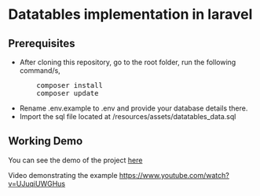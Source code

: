 # Datatables implementation in laravel

## Prerequisites
<ul>
<li>After cloning this repository, go to the root folder, run the following command/s,
<pre>
    composer install
    composer update</pre>
</li>
<li>Rename .env.example to .env and provide your database details there.</li>
<li>Import the sql file located at /resources/assets/datatables_data.sql</li>

</ul>

## Working Demo
You can see the demo of the project <a href="http://justlaravel.com/demos/how-to-implement-datatables-in-laravel">here</a>

Video demonstrating the example https://www.youtube.com/watch?v=UJuqiUWGHus
